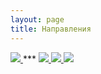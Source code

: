 ```yaml
---
layout: page
title: Направления
---
```


<a href="{{ '/micropython/' | relative_url }}">
    <img src="{{ '/static/title_micropython.png' | relative_url }}">
</a>
***

<a href="{{ '/atpp_programming/' | relative_url }}">
    <img src="{{ '/static/title_asutp.png' | relative_url }}">
</a>

<a href="{{ '/telecommunication/' | relative_url }}">
    <img src="{{ '/static/title_tu.png' | relative_url }}">
</a>

<a href="{{ '/mcu_programming/' | relative_url }}">
    <img src="{{ '/static/title_mcu.png' | relative_url }}">
</a>